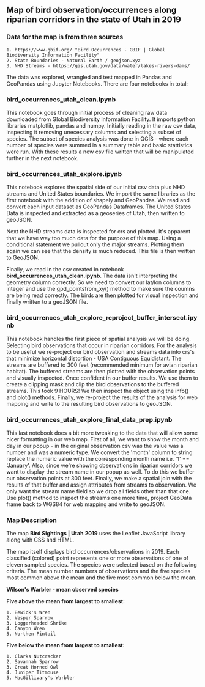 ## Map of bird observation/occurrences along riparian corridors in the state of Utah in 2019
### Data for the map is from three sources

    1. https://www.gbif.org/ "Bird Occurrences - GBIF | Global Biodiversity Information Facility"
    2. State Boundaries - Natural Earth / geojson.xyz
    3. NHD Streams - https://gis.utah.gov/data/water/lakes-rivers-dams/

The data was explored, wrangled and test mapped in Pandas and GeoPandas using Jupyter Notebooks. There are four notebooks in total:

### bird_occurrences_utah_clean.ipynb 

This notebook goes through initial process of cleaning raw data downloaded from Global Biodiversity Information Facility. It imports python libraries matplotlib, pandas and numpy. Initially reading in the raw csv data, inspecting it removing unecessary columns and selecting a subset of species. The subset of species analysis was done in QGIS - where each number of species were summed in a summary table and basic stattistics were run. With these results a new csv file written that will be manipulated further in the next notebook.

### bird_occurrences_utah_explore.ipynb

This notebook explores the spatial side of our initial csv data plus NHD streams and United States boundaries. We import the same libraries as the first notebook with the addition of shapely and GeoPandas. We read and convert each input dataset as GeoPandas Dataframes. The United States Data is inspected and extracted as a geoseries of Utah, then written to geoJSON. 

Next the NHD streams data is inspected for crs and plotted. It's apparent that we have way too much data for the purpose of this map. Using a conditional statement we pullout only the major streams. Plotting them again we can see that the density is much reduced. This file is then written to GeoJSON.

Finally, we read in the csv created in notebook **bird_occurrences_utah_clean.ipynb**. The data isn't interpreting the geometry column correctly. So we need to convert our lat/lon columns to integer and use the gpd_pointsfrom_xy() method to make sure the coumns are being read correctly. The birds are then plotted for visual inspection and finally written to a geoJSON file.

### bird_occurrences_utah_explore_reproject_buffer_intersect.ipynb

This notebook handles the first piece of spatial analysis we will be doing. Selecting bird observations that occur in riparian corridors. For the analysis to be useful we re-project our bird observation and streams data into crs's that minimize horizontal distortion - USA Contiguous Equidistant. The streams are buffered to 300 feet (recommended minimum for avian riparian habitat). The buffered streams are then plotted with the observation points and visually inspected. Once confident in our buffer results. We use them to create a clipping mask and clip the bird observations to the buffered streams. This took 9 HOURS! We then inspect the object using the info() and plot() methods. Finally, we re-project the results of the analysis for web mapping and write to the resulting bird observations to geoJSON.

### bird_occurrences_utah_explore_final_data_prep.ipynb

This last notebook does a bit more tweaking to the data that will allow some nicer formatting in our web map. First of all, we want to show the month and day in our popup - in the original observation csv was the value was a number and was a numeric type. We convert the 'month' column to string replace the numeric value with the corresponding month name i.e. '1' == 'January'. Also, since we're showing observations in riparian corridors we want to display the stream name in our popup as well. To do this we buffer our observation points at 300 feet. Finally, we make a spatial join with the results of that buffer and assign attributes from streams to observation. We only want the stream name field so we drop all fields other than that one. Use plot() method to inspect the streams one more time, project GeoData frame back to WGS84 for web mapping and write to geoJSON.

### Map Description

The map **Bird Sightings | Utah 2019** uses the Leaflet JavaScript library along with CSS and HTML.

The map itself displays bird occurrences/observations in 2019. Each classified (colored) point represents one or more observations of one of eleven sampled species. The species were selected based on the following criteria. The mean number numbers of observations and the five species most common above the mean and the five most common below the mean. 
 
**Wilson's Warbler - mean observed species**
   
**Five above the mean from largest to smallest:**
        
    1. Bewick's Wren
    2. Vesper Sparrow
    3. Loggerheaded Shrike
    4. Canyon Wren
    5. Northen Pintail
    
 **Five below the mean from largest to smallest:**
   
    1. Clarks Nutcracker
    2. Savannah Sparrow
    3. Great Horned Owl
    4. Juniper Titmouse
    5. MacGillivary's Warbler
